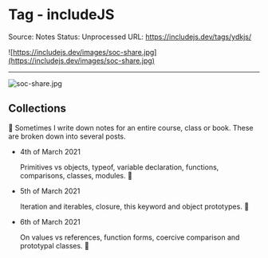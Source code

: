 # Tag - includeJS

Source: Notes
Status: Unprocessed
URL: https://includejs.dev/tags/ydkjs/

![https://includejs.dev/images/soc-share.jpg](https://includejs.dev/images/soc-share.jpg)

---

![soc-share.jpg](Tag%20-%20includeJS%20e2e1fb3195aa40bfa44b76076e5aef66/soc-share.jpg)

## Collections

📕 Sometimes I write down notes for an entire course, class or book. These are broken down into several posts.

- 4th of March 2021
    
    Primitives vs objects, typeof, variable declaration, functions, comparisons, classes, modules. 🤯
    
- 5th of March 2021
    
    Iteration and iterables, closure, this keyword and object prototypes. 🤯
    
- 6th of March 2021
    
    On values vs references, function forms, coercive comparison and prototypal classes. 🤯